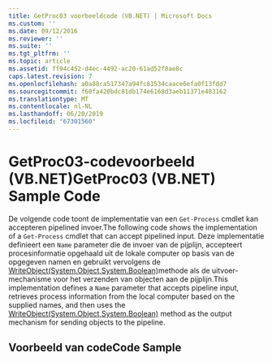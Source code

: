 ```yaml
---
title: GetProc03 voorbeeldcode (VB.NET) | Microsoft Docs
ms.custom: ''
ms.date: 09/12/2016
ms.reviewer: ''
ms.suite: ''
ms.tgt_pltfrm: ''
ms.topic: article
ms.assetid: ff94c452-d4ec-4492-ac20-61ad52f8ae8c
caps.latest.revision: 7
ms.openlocfilehash: a0a88ca517347a94fc81534caace6efa0f13fdd7
ms.sourcegitcommit: f60fa420bdc81db174e6168d3aeb11371e483162
ms.translationtype: MT
ms.contentlocale: nl-NL
ms.lasthandoff: 06/20/2019
ms.locfileid: "67301560"
---
```

# <a name="getproc03-vbnet-sample-code"></a><span data-ttu-id="610e8-102">GetProc03-codevoorbeeld (VB.NET)</span><span class="sxs-lookup"><span data-stu-id="610e8-102">GetProc03 (VB.NET) Sample Code</span></span>

<span data-ttu-id="610e8-103">De volgende code toont de implementatie van een `Get-Process` cmdlet kan accepteren pipelined invoer.</span><span class="sxs-lookup"><span data-stu-id="610e8-103">The following code shows the implementation of a `Get-Process` cmdlet that can accept pipelined input.</span></span> <span data-ttu-id="610e8-104">Deze implementatie definieert een `Name` parameter die de invoer van de pijplijn, accepteert procesinformatie opgehaald uit de lokale computer op basis van de opgegeven namen en gebruikt vervolgens de [WriteObject(System.Object,System.Boolean)](/dotnet/api/system.management.automation.cmdlet.writeobject?view=pscore-6.2.0#System_Management_Automation_Cmdlet_WriteObject_System_Object_System_Boolean_)methode als de uitvoer-mechanisme voor het verzenden van objecten aan de pijplijn.</span><span class="sxs-lookup"><span data-stu-id="610e8-104">This implementation defines a `Name` parameter that accepts pipeline input, retrieves process information from the local computer based on the supplied names, and then uses the [WriteObject(System.Object,System.Boolean)](/dotnet/api/system.management.automation.cmdlet.writeobject?view=pscore-6.2.0#System_Management_Automation_Cmdlet_WriteObject_System_Object_System_Boolean_) method as the output mechanism for sending objects to the pipeline.</span></span>

## <a name="code-sample"></a><span data-ttu-id="610e8-105">Voorbeeld van code</span><span class="sxs-lookup"><span data-stu-id="610e8-105">Code Sample</span></span>

<!-- TODO!!!: review snippet reference  [!CODE [Msh_samplesgetproc03#getproc03vbAll](Msh_samplesgetproc03#getproc03vbAll)]  -->
